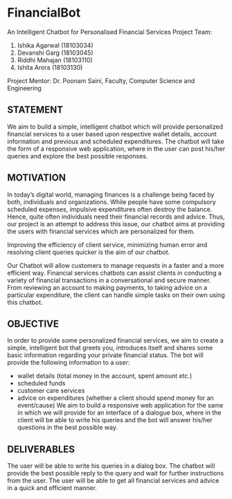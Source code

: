 # FinancialBot
An Intelligent Chatbot for Personalised Financial Services
Project Team: 
1.	Ishika Agarwal (18103034) 
2.	Devanshi Garg (18103045)
3.	Riddhi Mahajan (18103110)
4.	Ishita Arora (18103130)

Project Mentor: Dr. Poonam Saini, Faculty, Computer Science and Engineering

## STATEMENT

We aim to build a simple, intelligent chatbot which will provide personalized financial services to a user based upon respective wallet details, account information and previous and scheduled expenditures. The chatbot will take the form of a responsive web application, where in the user can post his/her queries and explore the best possible responses.

## MOTIVATION

In today’s digital world, managing finances is a challenge being faced by both, individuals and organizations. While people have some compulsory scheduled expenses, impulsive expenditures often destroy the balance. Hence, quite often individuals need their financial records and advice. Thus, our project is an attempt to address this issue, our chatbot aims at providing the users with financial services which are personalized for them.


Improving the efficiency of client service, minimizing human error and resolving client queries quicker is the aim of our chatbot.


Our Chatbot will allow customers to manage requests in a faster and a more efficient way. Financial services chatbots can assist clients in conducting a variety of financial transactions in a conversational and secure manner. From reviewing an account to making payments, to taking advice on a particular expenditure, the client can handle simple tasks on their own using this chatbot. 

## OBJECTIVE

In order to provide some personalized financial services, we aim to create a simple, intelligent bot that greets you, introduces itself and shares some basic information regarding your private financial status. 
The bot will provide the following information to a user:
* wallet details (total money in the account, spent amount etc.)
* scheduled funds
* customer care services
* advice on expenditures (whether a client should spend money for an event/cause) 
We aim to build a responsive web application for the same in which we will provide for an interface of a dialogue box, where in the client will be able to write his queries and the bot will answer his/her questions in the best possible way.

## DELIVERABLES

The user will be able to write his queries in a dialog box. The chatbot will provide the best possible reply to the query and wait for further instructions from the user. The user will be able to get all financial services and advice in a quick and efficient manner.

